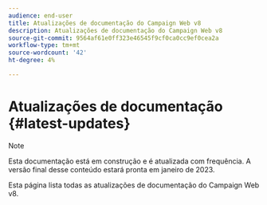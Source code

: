 ```yaml
---
audience: end-user
title: Atualizações de documentação do Campaign Web v8
description: Atualizações de documentação do Campaign Web v8
source-git-commit: 9564af61e0ff323e46545f9cf0ca0cc9ef0cea2a
workflow-type: tm+mt
source-wordcount: '42'
ht-degree: 4%

---
```


# Atualizações de documentação {#latest-updates}

>[!NOTE]
>
>Esta documentação está em construção e é atualizada com frequência. A versão final desse conteúdo estará pronta em janeiro de 2023.

Esta página lista todas as atualizações de documentação do Campaign Web v8.

